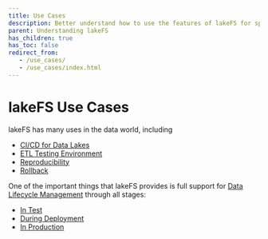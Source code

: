 ```yaml
---
title: Use Cases
description: Better understand how to use the features of lakeFS for specific use cases.
parent: Understanding lakeFS
has_children: true
has_toc: false
redirect_from:
   - /use_cases/
   - /use_cases/index.html
---
```


# lakeFS Use Cases

lakeFS has many uses in the data world, including

* [CI/CD for Data Lakes](./cicd_for_data.md)
* [ETL Testing Environment](./etl_testing.md)
* [Reproducibility](./reproducibility.md)
* [Rollback](./rollback.md)

One of the important things that lakeFS provides is full support for [Data Lifecycle Management](../data_lifecycle_management/) through all stages: 

* [In Test](../data_lifecycle_management/data-devenv.md)
* [During Deployment](../data_lifecycle_management/ci.md)
* [In Production](../data_lifecycle_management/production.md)